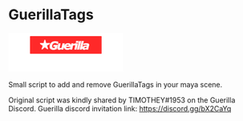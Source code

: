 # GuerillaTags

![](GuerillaTags/Icon/icon-GuerillaTags_02.png)

Small script to add and remove GuerillaTags in your maya scene.

Original script was kindly shared by TIMOTHEY#1953 on the Guerilla Discord.
Guerilla discord invitation link: https://discord.gg/bX2CaYq

